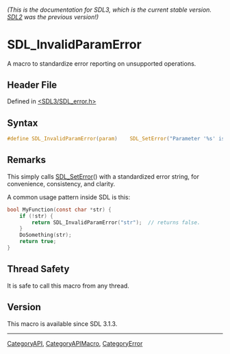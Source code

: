 ###### (This is the documentation for SDL3, which is the current stable version. [SDL2](https://wiki.libsdl.org/SDL2/) was the previous version!)
# SDL_InvalidParamError

A macro to standardize error reporting on unsupported operations.

## Header File

Defined in [<SDL3/SDL_error.h>](https://github.com/libsdl-org/SDL/blob/main/include/SDL3/SDL_error.h)

## Syntax

```c
#define SDL_InvalidParamError(param)    SDL_SetError("Parameter '%s' is invalid", (param))
```

## Remarks

This simply calls [SDL_SetError](SDL_SetError)() with a standardized error
string, for convenience, consistency, and clarity.

A common usage pattern inside SDL is this:

```c
bool MyFunction(const char *str) {
    if (!str) {
        return SDL_InvalidParamError("str");  // returns false.
    }
    DoSomething(str);
    return true;
}
```

## Thread Safety

It is safe to call this macro from any thread.

## Version

This macro is available since SDL 3.1.3.

----
[CategoryAPI](CategoryAPI), [CategoryAPIMacro](CategoryAPIMacro), [CategoryError](CategoryError)

